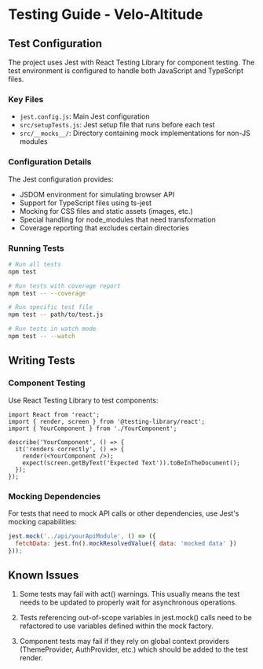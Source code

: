 # Testing Guide - Velo-Altitude

## Test Configuration

The project uses Jest with React Testing Library for component testing. The test environment is configured to handle both JavaScript and TypeScript files.

### Key Files

- `jest.config.js`: Main Jest configuration
- `src/setupTests.js`: Jest setup file that runs before each test
- `src/__mocks__/`: Directory containing mock implementations for non-JS modules

### Configuration Details

The Jest configuration provides:

- JSDOM environment for simulating browser API
- Support for TypeScript files using ts-jest
- Mocking for CSS files and static assets (images, etc.)
- Special handling for node_modules that need transformation
- Coverage reporting that excludes certain directories

### Running Tests

```bash
# Run all tests
npm test

# Run tests with coverage report
npm test -- --coverage

# Run specific test file
npm test -- path/to/test.js

# Run tests in watch mode
npm test -- --watch
```

## Writing Tests

### Component Testing

Use React Testing Library to test components:

```tsx
import React from 'react';
import { render, screen } from '@testing-library/react';
import { YourComponent } from './YourComponent';

describe('YourComponent', () => {
  it('renders correctly', () => {
    render(<YourComponent />);
    expect(screen.getByText('Expected Text')).toBeInTheDocument();
  });
});
```

### Mocking Dependencies

For tests that need to mock API calls or other dependencies, use Jest's mocking capabilities:

```jsx
jest.mock('../api/yourApiModule', () => ({
  fetchData: jest.fn().mockResolvedValue({ data: 'mocked data' })
}));
```

## Known Issues

1. Some tests may fail with act() warnings. This usually means the test needs to be updated to properly wait for asynchronous operations.

2. Tests referencing out-of-scope variables in jest.mock() calls need to be refactored to use variables defined within the mock factory.

3. Component tests may fail if they rely on global context providers (ThemeProvider, AuthProvider, etc.) which should be added to the test render.
